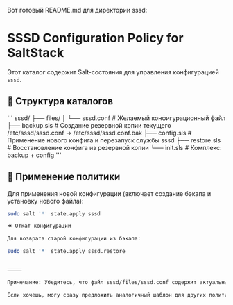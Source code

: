 Вот готовый README.md для директории sssd:

# SSSD Configuration Policy for SaltStack

Этот каталог содержит Salt-состояния для управления конфигурацией `sssd`.

## 📁 Структура каталогов
'''
sssd/
├── files/
│   └── sssd.conf         # Желаемый конфигурационный файл
├── backup.sls            # Создание резервной копии текущего /etc/sssd/sssd.conf → /etc/sssd/sssd.conf.bak
├── config.sls            # Применение нового конфига и перезапуск службы sssd
├── restore.sls           # Восстановление конфига из резервной копии
└── init.sls              # Комплекс: backup + config
'''
## 🚀 Применение политики

Для применения новой конфигурации (включает создание бэкапа и установку нового файла):

```bash
sudo salt '*' state.apply sssd

⏪ Откат конфигурации

Для возврата старой конфигурации из бэкапа:

sudo salt '*' state.apply sssd.restore


⸻

Примечание: Убедитесь, что файл sssd/files/sssd.conf содержит актуальные и корректные настройки перед применением.

Если хочешь, могу сразу предложить аналогичный шаблон для других политик в этом проекте.
